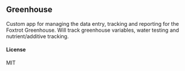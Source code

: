 ## Greenhouse

Custom app for managing the data entry, tracking and reporting for the Foxtrot Greenhouse. Will track greenhouse variables, water testing and nutrient/additive tracking.

#### License

MIT